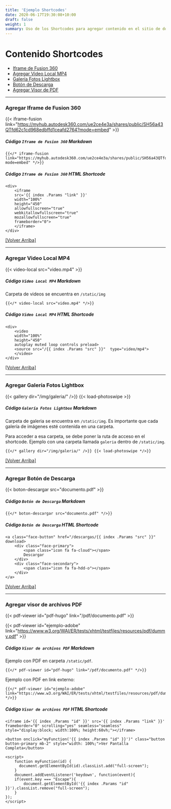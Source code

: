```yaml
---
title: 'Ejemplo Shortcodes'
date: 2020-06-17T19:30:08+10:00
draft: false
weight: 1
summary: Uso de los Shortcodes para agregar contenido en el sitio de documentación.
---
```


<!-- Ejemplo Shortcodes -->

# Contenido Shortcodes

- [Iframe de Fusion 360](#agregar-iframe-de-fusion-360)
- [Agregar Video Local MP4](#agregar-video-local-mp4)
- [Galería Fotos Lightbox](#agregar-galería-fotos-lightbox)
- [Botón de Descarga](#agregar-botón-de-descarga)
- [Agregar Visor de PDF](#agregar-visor-de-archivos-pdf)

<!-- Agregar Iframe de Fusion 360 -->
---

### Agregar Iframe de Fusion 360

{{< iframe-fusion link="https://myhub.autodesk360.com/ue2ce4e3a/shares/public/SH56a43QTfd62c1cd968edbffd1ceafd2764?mode=embed" >}}

##### Código `Iframe de Fusion 360` Markdown 

```
{{</* iframe-fusion link="https://myhub.autodesk360.com/ue2ce4e3a/shares/public/SH56a43QTfd62c1cd968edbffd1ceafd2764?mode=embed" */>}}
```

##### Código `Iframe de Fusion 360` HTML Shortcode 

```
<div>
    <iframe 
    src='{{ index .Params "link" }}'
    width="100%" 
    height="450" 
    allowfullscreen="true" 
    webkitallowfullscreen="true" 
    mozallowfullscreen="true"  
    frameborder="0">
    </iframe>    
</div>
```

[[Volver Arriba]](#contenido-shortcodes)

<!-- Agregar Video Local MP4 -->
---

### Agregar Video Local MP4

{{< video-local src="video.mp4" >}}

##### Código `Video Local MP4` Markdown 

Carpeta de videos se encuentra en `/static/img`

```
{{</* video-local src="video.mp4" */>}}
```

##### Código `Video Local MP4` HTML Shortcode 

```
<div>
    <video 
    width="100%" 
    height="450" 
    autoplay muted loop controls preload>
    <source src="/{{ index .Params "src" }}"  type="video/mp4">
    </video>
</div>
```

[[Volver Arriba]](#contenido-shortcodes)
 
<!-- Agregar Galería Fotos Lightbox -->
---

### Agregar Galería Fotos Lightbox

{{< gallery dir="/img/galeria/" />}} {{< load-photoswipe >}}

##### Código `Galería Fotos Lightbox` Markdown 

Carpeta de galeria se encuentra en `/static/img`. Es importante que cada galería de imágenes esté contenida en una carpeta.

Para acceder a esa carpeta, se debe poner la ruta de acceso en el shortcode. Ejemplo con una carpeta llamada `galeria` dentro de `/static/img`.

```
{{</* gallery dir="/img/galeria/" />}} {{< load-photoswipe */>}}
```

[[Volver Arriba]](#contenido-shortcodes)

<!-- Agregar Botón de Descarga -->
---

### Agregar Botón de Descarga

{{< boton-descargar src="documento.pdf" >}}

##### Código `Botón de Descarga` Markdown 

```
{{</* boton-descargar src="documento.pdf" */>}}
```

##### Código `Botón de Descarga` HTML Shortcode 

```
<a class="face-button" href="/descargas/{{ index .Params "src" }}" download>
    <div class="face-primary">
        <span class="icon fa fa-cloud"></span>
        Descargar
    </div>
    <div class="face-secondary">
        <span class="icon fa fa-hdd-o"></span>
    </div>
</a>
```

[[Volver Arriba]](#contenido-shortcodes)

<!-- Agregar visor de archivos PDF -->
---

### Agregar visor de archivos PDF

{{< pdf-viewer id="pdf-hugo" link="/pdf/documento.pdf"  >}}

{{< pdf-viewer id="ejemplo-adobe" link="https://www.w3.org/WAI/ER/tests/xhtml/testfiles/resources/pdf/dummy.pdf"  >}}

##### Código `Visor de archivos PDF` Markdown 

Ejemplo con PDF en carpeta `/static/pdf`.

```
{{</* pdf-viewer id="pdf-hugo" link="/pdf/documento.pdf" */>}}
```

Ejemplo con PDF en link externo:

```
{{</* pdf-viewer id="ejemplo-adobe" link="https://www.w3.org/WAI/ER/tests/xhtml/testfiles/resources/pdf/dummy.pdf" */>}}
```

##### Código `Visor de archivos PDF` HTML Shortcode 

```
<iframe id='{{ index .Params "id" }}' src='{{ index .Params "link" }}'
frameborder="0" scrolling="yes" seamless="seamless" style="display:block; width:100%; height:60vh;"></iframe>

<button onclick="myFunction('{{ index .Params "id" }}')" class="button button-primary mb-2" style="width: 100%;">Ver Pantalla Completa</button>

<script>
    function myFunction(id) {
      document.getElementById(id).classList.add("full-screen");
    }
    document.addEventListener('keydown', function(event){
	if(event.key === "Escape"){
        document.getElementById('{{ index .Params "id" }}').classList.remove("full-screen");
	}
});
</script>
```


